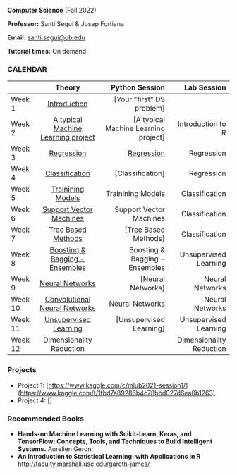 **Computer Science** (Fall 2022)

**Professor:** Santi Seguí & Josep Fortiana

**Email:** santi.segui@ub.edu

**Tutorial times:** On demand.



### CALENDAR

|               | Theory                          | Python Session                  | Lab Session             |
| ------------- |:-------------:                  | -----:                          | -----:                |
|Week 1         | [Introduction](slides/ML1.pdf)  | [Your "first" DS problem]     |      | 
|Week 2         | [A typical Machine Learning project](slides/ML2.pdf)     |  [A typical Machine Learning project]          | Introduction to R             | 
|Week 3         | [Regression](slides/ML3.pdf)         | [Regression](pages/03_regression.md)          | Regression            | 
|Week 4         | [Classification](slides/ML4.pdf)                        | [Classification]          | Regression            | 
|Week 5         | [Trainining Models](slides/ML5.pdf)                     | Trainining Models          | Classification        | 
|Week 6         | [Support Vector Machines](slides/ML6.pdf)               | Support Vector Machines    | Classification        | 
|Week 7         | [Tree Based Methods](slides/ML7.pdf)                    | [Tree Based Methods]        | Classification        | 
|Week 8         | [Boosting & Bagging - Ensembles](slides/ML7.pdf)        | Boosting & Bagging - Ensembles | Unsupervised Learning | 
|Week 9         | [Neural Networks](slides/ML8.pdf)                       | [Neural Networks]              | Neural Networks       |
|Week 10        | [Convolutional Neural Networks](slides/ML9.pdf)         |Neural Networks                 | Neural Networks       | 
|Week 11        | [Unsupervised Learning](slides/ML10.pdf)                |   [Unsupervised Learning]      | Unsupervised Learning | 
|Week 12        | Dimensionality Reduction              |      | Dimensionality Reduction | 
 

### Projects
+ Project 1: [https://www.kaggle.com/c/mlub2021-session1/](https://www.kaggle.com/t/1fbd7a89286b4c78bbd027d6ea0b1263)
+ Project 4: []

### Recommended Books 
+ **Hands-on Machine Learning with Scikit-Learn, Keras, and TensorFlow: Concepts, Tools, and Techniques to Build Intelligent Systems.** Aurelien Geron
+ **An Introduction to Statistical Learning: with Applications in R**  http://faculty.marshall.usc.edu/gareth-james/
